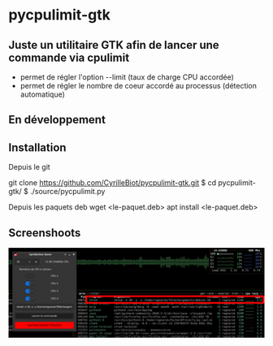 # pycpulimit-gtk

## Juste un utilitaire GTK afin de lancer une commande via cpulimit
  * permet de régler l'option --limit (taux de charge CPU accordée)
  * permet de régler le nombre de coeur accordé au processus (détection automatique)
  
## En développement

## Installation

Depuis le git

git clone https://github.com/CyrilleBiot/pycpulimit-gtk.git
$ cd pycpulimit-gtk/
$ ./source/pycpulimit.py


Depuis les paquets deb
wget <le-paquet.deb>
apt install <le-paquet.deb>


## Screenshoots

![screenshoot](./pycpulimit01.png)
